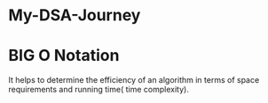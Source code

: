 # My-DSA-Journey


# BIG O Notation
It helps to determine the efficiency of an algorithm in terms of space requirements and running time( time complexity).